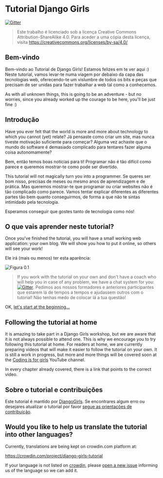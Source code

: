 # Tutorial Django Girls

[![Gitter](https://badges.gitter.im/DjangoGirls/tutorial.svg)](https://gitter.im/DjangoGirls/tutorial)

> Este trabalho é licenciado sob a licença Creative Commons Attribution-ShareAlike 4.0. Para aceder a uma cópia desta licença, visita https://creativecommons.org/licenses/by-sa/4.0/

## Bem-vindo

Bem-vindo ao Tutorial de Django Girls! Estamos felizes em te ver aqui :) Neste tutorial, vamos levar-te numa viagem por debaixo da capa das tecnologias web, oferecendo-te um vislumbre de todos os bits e peças que precisam de ser unidas para fazer trabalhar a web tal como a conhecemos.

As with all unknown things, this is going to be an adventure - but no worries, since you already worked up the courage to be here, you'll be just fine :)

## Introdução

Have you ever felt that the world is more and more about technology to which you cannot (yet) relate? Já pensaste como criar um site, mas nunca tiveste motivação suficiente para começar? Alguma vez achaste que o mundo do software é demasiado complicado para tentares fazer alguma coisa autonomamente?

Bem, então temos boas notícias para ti! Programar não é tão difícil como parece e queremos mostrar-te como pode ser divertido.

This tutorial will not magically turn you into a programmer. Se queres ser bom nisso, precisas de meses ou mesmo anos de aprendizagem e de prática. Mas queremos mostrar-te que programar ou criar websites não é tão complicado como parece. Vamos tentar explicar diferentes as diferentes partes tão bem quanto conseguirmos, de forma a que não te sintas intimidado pela tecnologia.

Esperamos conseguir que gostes tanto de tecnologia como nós!

## O que vais aprender neste tutorial?

Once you've finished the tutorial, you will have a small working web application: your own blog. We will show you how to put it online, so others will see your work!

Ele irá (mais ou menos) ter esta aparência:

![Figura 0.1](images/application.png)

> If you work with the tutorial on your own and don't have a coach who will help you in case of any problem, we have a chat system for you: [![Gitter](https://badges.gitter.im/DjangoGirls/tutorial.svg)](https://gitter.im/DjangoGirls/tutorial). Pedimos aos nossos formadores e anteriores participantes que estarem lá de tempos a tempos e ajudassem outros com o tutorial! Não tenhas medo de colocar lá a tua questão!

OK, [let's start at the beginning…](./how_the_internet_works/README.md)

## Following the tutorial at home

It is amazing to take part in a Django Girls workshop, but we are aware that it is not always possible to attend one. This is why we encourage you to try following this tutorial at home. For readers at home, we are currently preparing videos that will make it easier to follow the tutorial on your own. It is still a work in progress, but more and more things will be covered soon at the [Coding is for girls](https://www.youtube.com/channel/UC0hNd2uW8jTR5K3KBzRuG2A/feed) YouTube channel.

In every chapter already covered, there is a link that points to the correct video.

## Sobre o tutorial e contribuições

Este tutorial é mantido por [DjangoGirls](https://djangogirls.org/). Se encontrares algum erro ou desejares atualizar o tutorial por favor [segue as orientações de contribuição](https://github.com/DjangoGirls/tutorial/blob/master/README.md).

## Would you like to help us translate the tutorial into other languages?

Currently, translations are being kept on crowdin.com platform at:

https://crowdin.com/project/django-girls-tutorial

If your language is not listed on [crowdin](https://crowdin.com/), please [open a new issue](https://github.com/DjangoGirls/tutorial/issues/new) informing us of the language so we can add it.